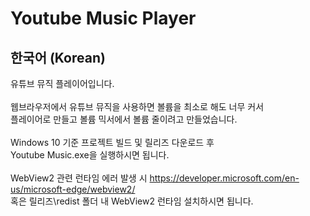 # Youtube Music Player
## 한국어 (Korean)
유튜브 뮤직 플레이어입니다.<br><br>
웹브라우저에서 유튜브 뮤직을 사용하면 볼륨을 최소로 해도 너무 커서<br>
플레이어로 만들고 볼륨 믹서에서 볼륨 줄이려고 만들었습니다.<br><br>
Windows 10 기준 프로젝트 빌드 및 릴리즈 다운로드 후<br>
Youtube Music.exe을 실행하시면 됩니다.<br><br>
WebView2 관련 런타임 에러 발생 시
https://developer.microsoft.com/en-us/microsoft-edge/webview2/<br>
혹은 릴리즈\redist 폴더 내 WebView2 런타임 설치하시면 됩니다.
